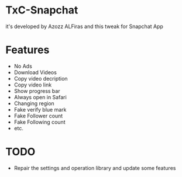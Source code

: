 # TxC-Snapchat 
it's developed by Azozz ALFiras and this tweak for Snapchat App 



# Features
- No Ads
- Download Videos
- Copy video decription
- Copy video link
- Show progress bar
- Always open in Safari
- Changing region
- Fake verify blue mark
- Fake Follower count
- Fake Following count
- etc.

# TODO
-  Repair the settings and operation library and update some features
